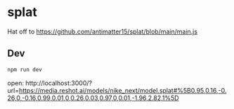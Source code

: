 # splat

Hat off to https://github.com/antimatter15/splat/blob/main/main.js

## Dev

```bash
npm run dev
```

open: http://localhost:3000/?url=https://media.reshot.ai/models/nike_next/model.splat#%5B0.95,0.16,-0.26,0,-0.16,0.99,0.01,0,0.26,0.03,0.97,0,0.01,-1.96,2.82,1%5D